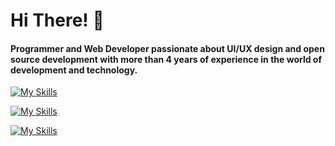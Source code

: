 # Hi There! 👋
<h4>Programmer and Web Developer passionate about UI/UX design and open source development with more than 4 years of experience in the world of development and technology.</h4>

[![My Skills](https://skillicons.dev/icons?i=html,css,js,py,react,npm,nodejs,mongodb,mysql,postgres)](https://skillicons.dev)

[![My Skills](https://skillicons.dev/icons?i=vscode,vim,git,github,linux,arch,kali)](https://skillicons.dev)

[![My Skills](https://skillicons.dev/icons?i=ps,ai,figma)](https://skillicons.dev)





